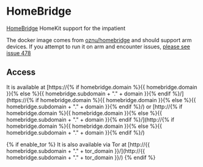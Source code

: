 # HomeBridge

[HomeBridge](https://homebridge.io/) HomeKit support for the impatient

The docker image comes from [oznu/homebridge](https://hub.docker.com/r/oznu/homebridge) and should support arm devices.
If you attempt to run it on arm and encounter issues, 
[please see issue 478](https://gitlab.com/NickBusey/HomelabOS/-/issues/478)

## Access

It is available at [https://{% if homebridge.domain %}{{ homebridge.domain }}{% else %}{{ homebridge.subdomain + "." + domain }}{% endif %}/](https://{% if homebridge.domain %}{{ homebridge.domain }}{% else %}{{ homebridge.subdomain + "." + domain }}{% endif %}/) or [http://{% if homebridge.domain %}{{ homebridge.domain }}{% else %}{{ homebridge.subdomain + "." + domain }}{% endif %}/](http://{% if homebridge.domain %}{{ homebridge.domain }}{% else %}{{ homebridge.subdomain + "." + domain }}{% endif %}/)

{% if enable_tor %}
It is also available via Tor at [http://{{ homebridge.subdomain + "." + tor_domain }}/](http://{{ homebridge.subdomain + "." + tor_domain }}/)
{% endif %}
